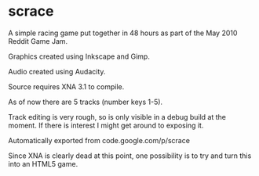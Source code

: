 # scrace

A simple racing game put together in 48 hours as part of the May 2010 Reddit Game Jam.

Graphics created using Inkscape and Gimp.

Audio created using Audacity.

Source requires XNA 3.1 to compile.

As of now there are 5 tracks (number keys 1-5).

Track editing is very rough, so is only visible in a debug build at the moment. If there is interest I might get around to exposing it.

Automatically exported from code.google.com/p/scrace

Since XNA is clearly dead at this point, one possibility is to try and turn this into an HTML5 game.
